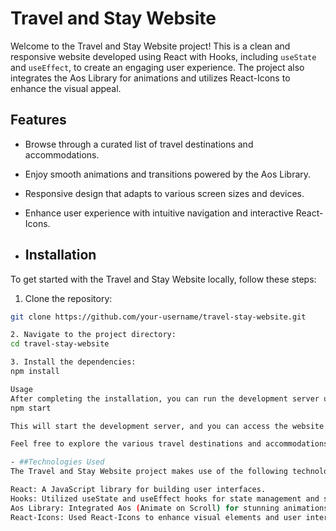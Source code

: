 # Travel and Stay Website

Welcome to the Travel and Stay Website project! This is a clean and responsive website developed using React with Hooks, including `useState` and `useEffect`, to create an engaging user experience. The project also integrates the Aos Library for animations and utilizes React-Icons to enhance the visual appeal.

## Features

- Browse through a curated list of travel destinations and accommodations.
- Enjoy smooth animations and transitions powered by the Aos Library.
- Responsive design that adapts to various screen sizes and devices.
- Enhance user experience with intuitive navigation and interactive React-Icons.

- ## Installation

To get started with the Travel and Stay Website locally, follow these steps:

1. Clone the repository:

```bash
git clone https://github.com/your-username/travel-stay-website.git

2. Navigate to the project directory:
cd travel-stay-website

3. Install the dependencies:
npm install

Usage
After completing the installation, you can run the development server using the following command:
npm start

This will start the development server, and you can access the website in your web browser by visiting http://localhost:3000.

Feel free to explore the various travel destinations and accommodations available on the website. Enjoy the animations and the user-friendly interface!

- ##Technologies Used
The Travel and Stay Website project makes use of the following technologies:

React: A JavaScript library for building user interfaces.
Hooks: Utilized useState and useEffect hooks for state management and side effects.
Aos Library: Integrated Aos (Animate on Scroll) for stunning animations.
React-Icons: Used React-Icons to enhance visual elements and user interactions.
